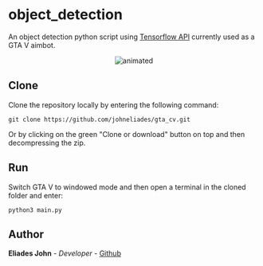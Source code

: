 # object_detection

An object detection python script using [Tensorflow API](https://github.com/tensorflow/models/tree/master/research/object_detection)
currently used as a GTA V aimbot.

<p align="center">
  <img src="https://github.com/johneliades/gta_cv/blob/main/preview.gif" alt="animated" />
</p>

## Clone

Clone the repository locally by entering the following command:
```
git clone https://github.com/johneliades/gta_cv.git
```
Or by clicking on the green "Clone or download" button on top and then decompressing the zip.

## Run

Switch GTA V to windowed mode and then open a terminal in the cloned folder and enter:

```
python3 main.py
```

## Author

**Eliades John** - *Developer* - [Github](https://github.com/johneliades)
